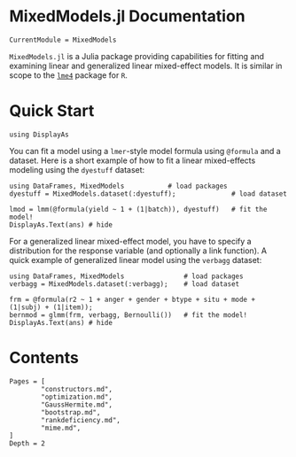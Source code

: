 # MixedModels.jl Documentation

```@meta
CurrentModule = MixedModels
```

`MixedModels.jl` is a Julia package providing capabilities for fitting and examining linear and generalized linear mixed-effect models.
It is similar in scope to the [`lme4`](https://github.com/lme4/lme4) package for `R`.

# Quick Start

```@setup Main
using DisplayAs
```
You can fit a model using a `lmer`-style model formula using `@formula` and a dataset.
Here is a short example of how to fit a linear mixed-effects modeling using the `dyestuff` dataset:

```@example Main
using DataFrames, MixedModels           # load packages
dyestuff = MixedModels.dataset(:dyestuff);              # load dataset

lmod = lmm(@formula(yield ~ 1 + (1|batch)), dyestuff)   # fit the model!
DisplayAs.Text(ans) # hide
```

For a generalized linear mixed-effect model, you have to specify a distribution for the response variable (and optionally a link function).
A quick example of generalized linear model using the `verbagg` dataset:

```@example Main
using DataFrames, MixedModels               # load packages
verbagg = MixedModels.dataset(:verbagg);    # load dataset

frm = @formula(r2 ~ 1 + anger + gender + btype + situ + mode + (1|subj) + (1|item));
bernmod = glmm(frm, verbagg, Bernoulli())   # fit the model!
DisplayAs.Text(ans) # hide
```

# Contents

```@contents
Pages = [
        "constructors.md",
        "optimization.md",
        "GaussHermite.md",
        "bootstrap.md",
        "rankdeficiency.md",
        "mime.md",
]
Depth = 2
```
